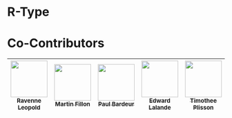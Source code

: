# R-Type

# Co-Contributors

| [<img src="https://avatars.githubusercontent.com/u/77391472?v=4" width=85><br><sub>Ravenne Leopold</sub>](https://github.com/Ravriely) | [<img src="https://avatars.githubusercontent.com/u/114775771?v=4" width=85><br><sub>Martin Fillon</sub>](https://github.com/MartinFillon) | [<img src="https://avatars.githubusercontent.com/u/114899301?v=4" width=85><br><sub>Paul Bardeur</sub>](https://github.com/paulbardeur) | [<img src="https://avatars.githubusercontent.com/u/114470214?v=4" width=85><br><sub>Edward Lalande</sub>](https://github.com/edward-lalande) | [<img src="https://avatars.githubusercontent.com/u/91876984?v=4" width=85><br><sub>Timothee Plisson</sub>](https://github.com/timotheeplisson) |
| :------------------------------------------------------------------------------------------------------------------------------------: | :---------------------------------------------------------------------------------------------------------------------------------------: | :-------------------------------------------------------------------------------------------------------------------------------------: | :------------------------------------------------------------------------------------------------------------------------------------------: | :--------------------------------------------------------------------------------------------------------------------------------------------: |
